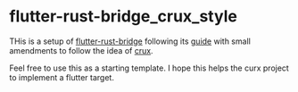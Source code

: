 # flutter-rust-bridge_crux_style

THis is a setup of [flutter-rust-bridge](https://github.com/fzyzcjy/flutter_rust_bridge) following its [guide](https://cjycode.com/flutter_rust_bridge/tutorial_with_flutter.html) with small amendments to follow the idea of [crux](https://github.com/redbadger/crux).

Feel free to use this as a starting template. I hope this helps the curx project to implement a flutter target.